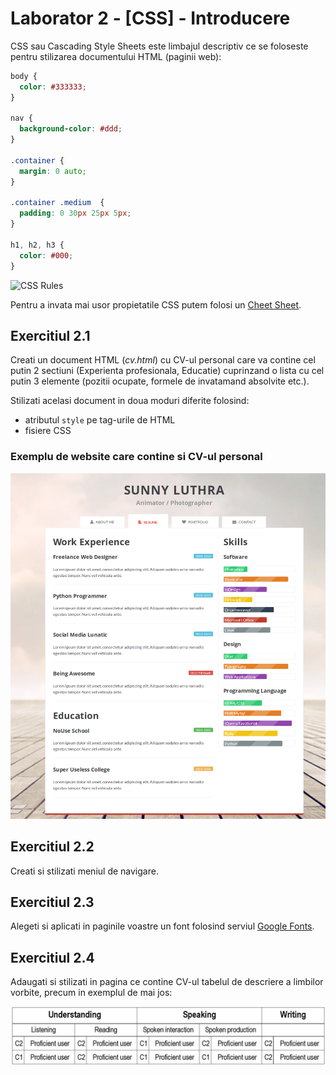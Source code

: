 # Laborator 2 - [CSS] - Introducere
CSS sau Cascading Style Sheets este limbajul descriptiv ce se foloseste pentru stilizarea documentului HTML (paginii web):

```CSS
body {
  color: #333333;
}

nav {
  background-color: #ddd;
}

.container {
  margin: 0 auto;
}

.container .medium  {
  padding: 0 30px 25px 5px;
}

h1, h2, h3 {
  color: #000;
}
```

![CSS Rules](https://www.teaching-materials.org/css/img/cssrule.png)

Pentru a invata mai usor propietatile CSS putem folosi un [Cheet Sheet](https://toptal-email-assets.s3.amazonaws.com/css-cheat-sheet.pdf).

## Exercitiul 2.1

Creati un document HTML (*cv.html*) cu CV-ul personal care va contine cel putin 2 sectiuni (Experienta profesionala, Educatie) cuprinzand o lista cu cel putin 3 elemente (pozitii ocupate, formele de invatamand absolvite etc.).

Stilizati acelasi document in doua moduri diferite folosind:

* atributul ``style`` pe tag-urile de HTML
* fisiere CSS

### Exemplu de website care contine si CV-ul personal
![Design website personal - resume](personal-website-resume.png)

## Exercitiul 2.2

Creati si stilizati meniul de navigare.

## Exercitiul 2.3

Alegeti si aplicati in paginile voastre un font folosind serviul [Google Fonts](https://fonts.google.com/).

## Exercitiul 2.4

Adaugati si stilizati in pagina ce contine CV-ul tabelul de descriere a limbilor vorbite, precum in exemplul de mai jos:

![Tabel limbi vorbite](table.png)
